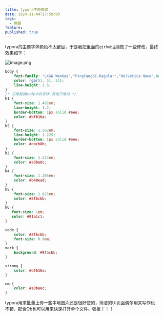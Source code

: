 ```yaml
---
title: typora主题修改
date: 2024-11-04T17:59:00
tags:
  - 教程
feature: 
published: true
---
```

typora的主题字体颜色不太醒目，于是我把里面的`github主题`做了一些修改，最终效果如下：

<!--more-->

![image.png](https://s1.vika.cn/space/2024/11/04/631e7f0c2d6b4957a07c20055ca81edf)

```css
body {
    font-family: "LXGW WenKai","PingFangSC-Regular","Helvetica Neue",Helvetica,Arial,sans-serif;
    color: rgb(51, 51, 51);
    line-height: 1.6;
}
/* 只用替换body中的字体 其他不用动 */
h1 {
    font-size: 1.402em;
    line-height: 1.2;
    border-bottom: 1px solid #eee;
    color: #bf616a;
}
h2 {
    font-size: 1.302em;
    line-height: 1.225;
    border-bottom: 1px solid #eee;
    color: #ebcb8b;
}
h3 {
    font-size: 1.224em;
    color: #a3be8c;
}
h4 {
    font-size: 1.106em;
    color: #b48ead;
}
h5 {
    font-size: 1.025em;
    color: #8fbcbb;
}
h6 {
   font-size: 1em;
   color: #81a1c1;
}

code {
    color: #8fbcbb;
    font-size: 0.9em;
}
mark {
    background: #8fbcbb;
}

strong {
    color: #bf616a;
}

em {
    color: #a3be8c;
}

```
typora用来批量上传一些本地图片还是很好使的，简洁的UI页面偶尔用来写作也不错，配合Ob也可以用来快速打开单个文件。强推！！！
